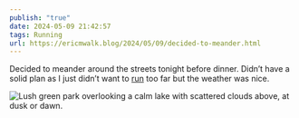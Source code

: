 ```yaml
---
publish: "true"
date: 2024-05-09 21:42:57
tags: Running
url: https://ericmwalk.blog/2024/05/09/decided-to-meander.html
---
```


Decided to meander around the streets tonight before dinner. Didn’t have a solid plan as I just didn’t want to [run](https://strava.com/activities/11373104587) too far but the weather was nice.

![Lush green park overlooking a calm lake with scattered clouds above, at dusk or dawn.](https://ericmwalk.blog/uploads/2024/img-8884.jpeg)